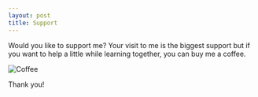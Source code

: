```yaml
---
layout: post
title: Support
---
```


Would you like to support me?
Your visit to me is the biggest support but if you want to help a little while learning together, you can buy me a coffee.

![Coffee](https://i.pinimg.com/originals/33/ba/ab/33baab54b7b902ca35ea558c6165b5b1.gif)

Thank you!
